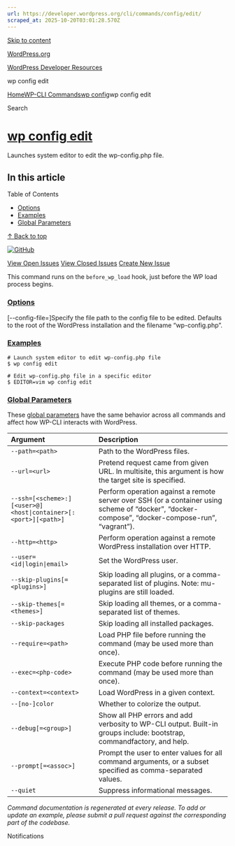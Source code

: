 ```yaml
---
url: https://developer.wordpress.org/cli/commands/config/edit/
scraped_at: 2025-10-20T03:01:28.570Z
---
```


[Skip to content](https://developer.wordpress.org/cli/commands/config/edit/#wp--skip-link--target)

[WordPress.org](https://wordpress.org/)

[WordPress Developer Resources](https://developer.wordpress.org/)

wp config edit


[Home](https://developer.wordpress.org/)[WP-CLI Commands](https://developer.wordpress.org/cli/commands/)[wp config](https://developer.wordpress.org/cli/commands/config/)wp config edit

Search

# [wp config edit](https://developer.wordpress.org/cli/commands/config/edit/)

Launches system editor to edit the wp-config.php file.

## In this article

Table of Contents

- [Options](https://developer.wordpress.org/cli/commands/config/edit/#options)
- [Examples](https://developer.wordpress.org/cli/commands/config/edit/#examples)
- [Global Parameters](https://developer.wordpress.org/cli/commands/config/edit/#global-parameters)

[↑ Back to top](https://developer.wordpress.org/cli/commands/config/edit/#wp--skip-link--target)

[![GitHub](https://make.wordpress.org/cli/wp-content/plugins/wporg-cli/assets/images/github-mark.svg)](https://github.com/wp-cli/config-command)

[View Open Issues](https://github.com/login?return_to=%2Fissues%3Fq%3Dlabel%3Acommand%3Aconfig-edit+sort%3Aupdated-desc+org%3Awp-cli+is%3Aopen) [View Closed Issues](https://github.com/login?return_to=%2Fissues%3Fq%3Dlabel%3Acommand%3Aconfig-edit+sort%3Aupdated-desc+org%3Awp-cli+is%3Aclosed) [Create New Issue](https://github.com/wp-cli/config-command/issues/new)

This command runs on the `before_wp_load` hook, just before the WP load process begins.

### [Options](https://developer.wordpress.org/cli/commands/config/edit/\#options)

\[--config-file=<path>\]Specify the file path to the config file to be edited. Defaults to the root of the WordPress installation and the filename “wp-config.php”.

### [Examples](https://developer.wordpress.org/cli/commands/config/edit/\#examples)

```
# Launch system editor to edit wp-config.php file
$ wp config edit

# Edit wp-config.php file in a specific editor
$ EDITOR=vim wp config edit

```

### [Global Parameters](https://developer.wordpress.org/cli/commands/config/edit/\#global-parameters)

These [global parameters](https://make.wordpress.org/cli/handbook/config/) have the same behavior across all commands and affect how WP-CLI interacts with WordPress.

| **Argument** | **Description** |
| :-- | :-- |
| `--path=<path>` | Path to the WordPress files. |
| `--url=<url>` | Pretend request came from given URL. In multisite, this argument is how the target site is specified. |
| `--ssh=[<scheme>:][<user>@]<host\|container>[:<port>][<path>]` | Perform operation against a remote server over SSH (or a container using scheme of “docker”, “docker-compose”, “docker-compose-run”, “vagrant”). |
| `--http=<http>` | Perform operation against a remote WordPress installation over HTTP. |
| `--user=<id\|login\|email>` | Set the WordPress user. |
| `--skip-plugins[=<plugins>]` | Skip loading all plugins, or a comma-separated list of plugins. Note: mu-plugins are still loaded. |
| `--skip-themes[=<themes>]` | Skip loading all themes, or a comma-separated list of themes. |
| `--skip-packages` | Skip loading all installed packages. |
| `--require=<path>` | Load PHP file before running the command (may be used more than once). |
| `--exec=<php-code>` | Execute PHP code before running the command (may be used more than once). |
| `--context=<context>` | Load WordPress in a given context. |
| `--[no-]color` | Whether to colorize the output. |
| `--debug[=<group>]` | Show all PHP errors and add verbosity to WP-CLI output. Built-in groups include: bootstrap, commandfactory, and help. |
| `--prompt[=<assoc>]` | Prompt the user to enter values for all command arguments, or a subset specified as comma-separated values. |
| `--quiet` | Suppress informational messages. |

_Command documentation is regenerated at every release. To add or update an example, please submit a pull request against the corresponding part of the codebase._

Notifications